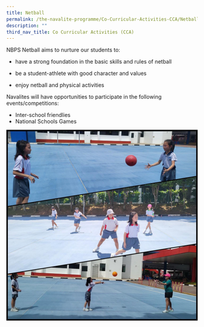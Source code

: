 ```yaml
---
title: Netball
permalink: /the-navalite-programme/Co-Curricular-Activities-CCA/Netball/
description: ""
third_nav_title: Co Curricular Activities (CCA)
---
```

NBPS Netball aims to nurture our students to:

*   have a strong foundation in the basic skills and rules of netball
    
*   be a student-athlete with good character and values

*   enjoy netball and physical activities

Navalites will have opportunities to participate in the following events/competitions:

*   Inter-school friendlies
*   National Schools Games

![](/images/Netball.png)